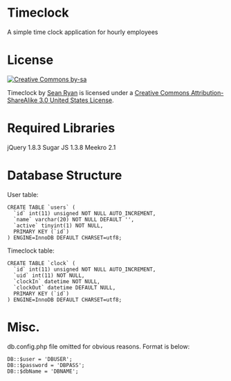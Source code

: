 Timeclock
=========
A simple time clock application for hourly employees

License
=======
[![Creative Commons by-sa](http://i.creativecommons.org/l/by-sa/3.0/us/88x31.png)](http://creativecommons.org/licenses/by-sa/3.0/us/deed.en_US)

Timeclock by [Sean Ryan](http://designingsean.com) is licensed under a [Creative Commons Attribution-ShareAlike 3.0 United States License](http://creativecommons.org/licenses/by-sa/3.0/us/deed.en_US).

Required Libraries
==================
jQuery 1.8.3
Sugar JS 1.3.8
Meekro 2.1

Database Structure
==================
User table:

	CREATE TABLE `users` (
	  `id` int(11) unsigned NOT NULL AUTO_INCREMENT,
	  `name` varchar(20) NOT NULL DEFAULT '',
	  `active` tinyint(1) NOT NULL,
	  PRIMARY KEY (`id`)
	) ENGINE=InnoDB DEFAULT CHARSET=utf8;

Timeclock table:

	CREATE TABLE `clock` (
	  `id` int(11) unsigned NOT NULL AUTO_INCREMENT,
	  `uid` int(11) NOT NULL,
	  `clockIn` datetime NOT NULL,
	  `clockOut` datetime DEFAULT NULL,
	  PRIMARY KEY (`id`)
	) ENGINE=InnoDB DEFAULT CHARSET=utf8;

Misc.
=====
db.config.php file omitted for obvious reasons. Format is below:

	DB::$user = 'DBUSER';
	DB::$password = 'DBPASS';
	DB::$dbName = 'DBNAME';